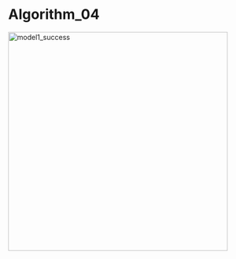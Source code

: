 # Algorithm_04
<img width="446" alt="model1_success" src="https://user-images.githubusercontent.com/107344085/173413321-4cfbc597-9110-4dbc-ad2e-fa7dccc19deb.PNG">
